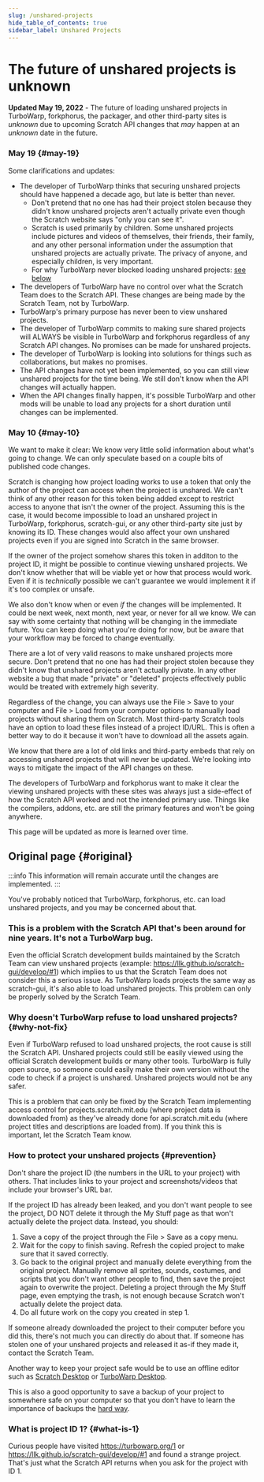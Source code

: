 ```yaml
---
slug: /unshared-projects
hide_table_of_contents: true
sidebar_label: Unshared Projects
---
```


# The future of unshared projects is unknown

<!-- 
  I won't link these in the public website because there will be way too much spam if we do that, but here are relevant links:
  https://github.com/LLK/scratch-gui/pull/8269
  https://github.com/LLK/scratch-www/pull/6773
-->

**Updated May 19, 2022** - The future of loading unshared projects in TurboWarp, forkphorus, the packager, and other third-party sites is *unknown* due to upcoming Scratch API changes that *may* happen at an *unknown* date in the future.

### May 19 {#may-19}

<!-- Special developer commentary available in the code comments! -->

Some clarifications and updates:

 - The developer of TurboWarp thinks that securing unshared projects should have happened a decade ago, but late is better than never. <!-- I am glad to see this finally happening. -->
    - Don't pretend that no one has had their project stolen because they didn't know unshared projects aren't actually private even though the Scratch website says "only you can see it".
    - Scratch is used primarily by children. Some unshared projects include pictures and videos of themselves, their friends, their family, and any other personal information under the assumption that unshared projects are actually private. The privacy of anyone, and especially children, is very important.
    - For why TurboWarp never blocked loading unshared projects: [see below](#why-not-fix)
 - The developers of TurboWarp have no control over what the Scratch Team does to the Scratch API. These changes are being made by the Scratch Team, not by TurboWarp.
 - TurboWarp's primary purpose has never been to view unshared projects. <!-- Around 38% of unique projects loaded in TurboWarp are unshared, if you were curious. That's a lot, but not a majority. -->
 - The developer of TurboWarp commits to making sure shared projects will ALWAYS be visible in TurboWarp and forkphorus regardless of any Scratch API changes. <!-- Yes, including the likely mandatory token requirement. --> No promises can be made for unshared projects.
 - The developer of TurboWarp is looking into solutions for things such as collaborations, but makes no promises.
 - The API changes have not yet been implemented, so you can still view unshared projects for the time being. We still don't know when the API changes will actually happen.
 - When the API changes finally happen, it's possible TurboWarp and other mods will be unable to load any projects for a short duration until changes can be implemented. <!-- This has to due to with that likely mandatory token requirement -->
 <!-- - Any projects that seek to archive *and distribute* all Scratch projects before the API changes happen are almost certainly violating a very large amount of copyright law and are holding themselves liable to be sued into the ground, ignoring the large cost in storing so much data in the first place. The TurboWarp project does not seek to violate copyright laws. -->

### May 10 {#may-10}

We want to make it clear: We know very little solid information about what's going to change. We can only speculate based on a couple bits of published code changes.

Scratch is changing how project loading works to use a token that only the author of the project can access when the project is unshared. We can't think of any other reason for this token being added except to restrict access to anyone that isn't the owner of the project. Assuming this is the case, it would become impossible to load an unshared project in TurboWarp, forkphorus, scratch-gui, or any other third-party site just by knowing its ID. These changes would also affect your own unshared projects even if you are signed into Scratch in the same browser.

If the owner of the project somehow shares this token in additon to the project ID, it might be possible to continue viewing unshared projects. We don't know whether that will be viable yet or how that process would work. Even if it is *technically* possible we can't guarantee we would implement it if it's too complex or unsafe.

We also don't know when or even *if* the changes will be implemented. It could be next week, next month, next year, or never for all we know. We can say with some certainty that nothing will be changing in the immediate future. You can keep doing what you're doing for now, but be aware that your workflow may be forced to change eventually.

There are a lot of very valid reasons to make unshared projects more secure. Don't pretend that no one has had their project stolen because they didn't know that unshared projects aren't actually private. In any other website a bug that made "private" or "deleted" projects effectively public would be treated with extremely high severity.

Regardless of the change, you can always use the File > Save to your computer and File > Load from your computer options to manually load projects without sharing them on Scratch. Most third-party Scratch tools have an option to load these files instead of a project ID/URL. This is often a better way to do it because it won't have to download all the assets again.

We know that there are a lot of old links and third-party embeds that rely on accessing unshared projects that will never be updated. We're looking into ways to mitigate the impact of the API changes on these.

The developers of TurboWarp and forkphorus want to make it clear the viewing unshared projects with these sites was always just a side-effect of how the Scratch API worked and not the intended primary use. Things like the compilers, addons, etc. are still the primary features and won't be going anywhere.

<!-- Depending on how the change is implemented, it's possible that third-party sites may temporarily be unable to load *any* projects for a short duration until some code is updated to accommodate the changes. -->

This page will be updated as more is learned over time.

## Original page {#original}

:::info
This information will remain accurate until the changes are implemented.
:::

You've probably noticed that TurboWarp, forkphorus, etc. can load unshared projects, and you may be concerned about that.

<!-- Reference for "nine years" is https://github.com/scratchblocks/scratchblocks/issues/1 -->
<h3>This is a problem with the Scratch API that's been around for nine years. It's not a TurboWarp bug.</h3>

Even the official Scratch development builds maintained by the Scratch Team can view unshared projects (example: https://llk.github.io/scratch-gui/develop/#1) which implies to us that the Scratch Team does not consider this a serious issue. As TurboWarp loads projects the same way as scratch-gui, it's also able to load unshared projects. This problem can only be properly solved by the Scratch Team.

### Why doesn't TurboWarp refuse to load unshared projects? {#why-not-fix}

Even if TurboWarp refused to load unshared projects, the root cause is still the Scratch API. Unshared projects could still be easily viewed using the official Scratch development builds or many other tools. TurboWarp is fully open source, so someone could easily make their own version without the code to check if a project is unshared. Unshared projects would not be any safer.

This is a problem that can only be fixed by the Scratch Team implementing access control for projects.scratch.mit.edu (where project data is downloaded from) as they've already done for api.scratch.mit.edu (where project titles and descriptions are loaded from). If you think this is important, let the Scratch Team know.

### How to protect your unshared projects {#prevention}

Don't share the project ID (the numbers in the URL to your project) with others. That includes links to your project and screenshots/videos that include your browser's URL bar.

If the project ID has already been leaked, and you don't want people to see the project, DO NOT delete it through the My Stuff page as that won't actually delete the project data. Instead, you should:

1. Save a copy of the project through the File > Save as a copy menu.
2. Wait for the copy to finish saving. Refresh the copied project to make sure that it saved correctly.
3. Go back to the original project and manually delete everything from the original project. Manually remove all sprites, sounds, costumes, and scripts that you don't want other people to find, then save the project again to overwrite the project. Deleting a project through the My Stuff page, even emptying the trash, is not enough because Scratch won't actually delete the project data.
4. Do all future work on the copy you created in step 1.

If someone already downloaded the project to their computer before you did this, there's not much you can directly do about that. If someone has stolen one of your unshared projects and released it as-if they made it, contact the Scratch Team.

Another way to keep your project safe would be to use an offline editor such as [Scratch Desktop](https://scratch.mit.edu/download) or [TurboWarp Desktop](https://desktop.turbowarp.org/).

This is also a good opportunity to save a backup of your project to somewhere safe on your computer so that you don't have to learn the importance of backups the [hard way](https://ocular.jeffalo.net/search?q=project%20disappeared&sort=relevance).

### What is project ID 1? {#what-is-1}

Curious people have visited https://turbowarp.org/1 or https://llk.github.io/scratch-gui/develop/#1 and found a strange project. That's just what the Scratch API returns when you ask for the project with ID 1.
